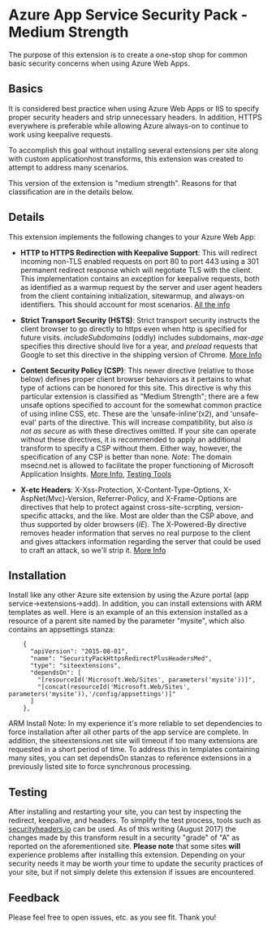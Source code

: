 # Azure App Service Security Pack - Medium Strength

The purpose of this extension is to create a one-stop shop for common basic security concerns when using Azure Web Apps. 


## Basics

It is considered best practice when using Azure Web Apps or IIS to specify proper security headers and strip unnecessary headers. In addition, HTTPS everywhere is preferable while allowing Azure always-on to continue to work using keepalive requests. 

To accomplish this goal without installing several extensions per site along with custom applicationhost transforms, this extension was created to attempt to address many scenarios.

This version of the extension is "medium strength". Reasons for that classification are in the details below.  

## Details

This extension implements the following changes to your Azure Web App: 

* **HTTP to HTTPS Redirection with Keepalive Support**: This will redirect incoming non-TLS enabled requests on port 80 to port 443 using a 301 permanent redirect response which will negotiate TLS with the client. This implementation contains an exception for keepalive requests, both as identified as a warmup request by the server and user agent headers from the client containing initialization, sitewarmup, and always-on identifiers. This should account for most scenarios. [All the info](https://tools.ietf.org/html/rfc5246)

* **Strict Transport Security (HSTS)**: Strict transport security instructs the client browser to go directly to https even when http is specified for future visits. *includeSubdomains* (oddly) includes subdomains, *max-age* specifies this directive should live for a year, and *preload* requests that Google to set this directive in the shipping version of Chrome. [More Info](https://en.wikipedia.org/wiki/HTTP_Strict_Transport_Security)

* **Content Security Policy (CSP)**: This newer directive (relative to those below) defines proper client browser behaviors as it pertains to what type of actions can be honored for this site. This directive is why this particular extension is classified as "Medium Strength"; there are a few unsafe options specified to account for the somewhat common practice of using inline CSS, etc. These are the 'unsafe-inline'(x2), and 'unsafe-eval' parts of the directive. This will increase compatibility, but also *is not as secure* as with these directives omitted. If your site can operate without these directives, it is recommended to apply an additional transform to specify a CSP without them. Either way, however, the specification of any CSP is better than none. *Note*: The domain msecnd.net is allowed to facilitate the proper functioning of Microsoft Application Insights.  [More Info](https://content-security-policy.com/), [Testing Tools](https://report-uri.io/home/tools)

* **X-etc Headers**: X-Xss-Protection, X-Content-Type-Options, X-AspNet(Mvc)-Version, Referrer-Policy, and X-Frame-Options are directives that help to protect against cross-site-scrpting, version-specific attacks, and the like. Most are older than the CSP above, and thus supported by older browsers (*IE*). The X-Powered-By directive removes header information that serves no real purpose to the client and gives attackers information regarding the server that could be used to craft an attack, so we'll strip it. [More Info](https://www.owasp.org/index.php/OWASP_Secure_Headers_Project#tab=Headers)

## Installation

Install like any other Azure site extension by using the Azure portal (app service->extensions->add). In addition, you can install extensions with ARM templates as well. Here is an example of an this extension installed as a resource of a parent site named by the parameter "mysite", which also contains an appsettings stanza: 

        {
          "apiVersion": "2015-08-01",
          "name": "SecurityPackHttpsRedirectPlusHeadersMed",
          "type": "siteextensions",
          "dependsOn": [
            "[resourceId('Microsoft.Web/Sites', parameters('mysite'))]",
            "[concat(resourceId('Microsoft.Web/Sites', parameters('mysite')),'/config/appsettings')]"
          ]
        },

ARM Install Note: In my experience it's more reliable to set dependencies to force installation after all other parts of the app service are complete. In addition, the siteextensions.net site will timeout if too many extensions are requested in a short period of time. To address this in templates containing many sites, you can set dependsOn stanzas to reference extensions in a previously listed site to force synchronous processing. 

## Testing

After installing and restarting your site, you can test by inspecting the redirect, keepalive, and headers. To simplify the test process, tools such as [securityheaders.io](https://securityheaders.io/) can be used. As of this writing (August 2017) the changes made by this transform result in a security "grade" of "A" as reported on the aforementioned site. **Please note** that some sites **will** experience problems after installing this extension. Depending on your security needs it may be worth your time to update the security practices of your site, but if not simply delete this extension if issues are encountered. 

## Feedback 

Please feel free to open issues, etc. as you see fit. Thank you!